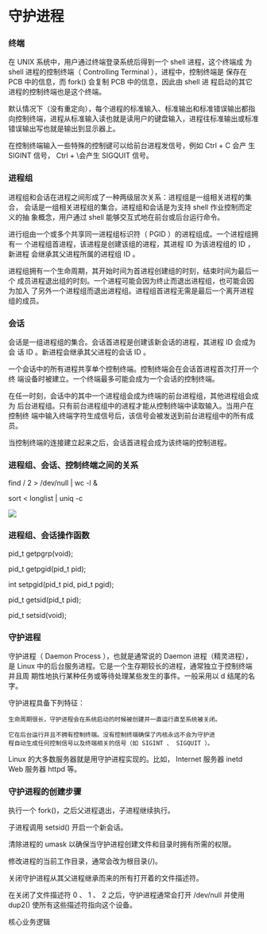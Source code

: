 # 守护进程

### 终端

在 UNIX 系统中，用户通过终端登录系统后得到一个 shell 进程，这个终端成
为 shell 进程的控制终端（ Controlling Terminal ），进程中，控制终端是
保存在 PCB 中的信息，而 fork() 会复制 PCB 中的信息，因此由 shell 进
程启动的其它进程的控制终端也是这个终端。

默认情况下（没有重定向），每个进程的标准输入、标准输出和标准错误输出都指
向控制终端，进程从标准输入读也就是读用户的键盘输入，进程往标准输出或标准
错误输出写也就是输出到显示器上。

在控制终端输入一些特殊的控制键可以给前台进程发信号，例如 Ctrl + C 会产
生 SIGINT 信号， Ctrl + \会产生 SIGQUIT 信号。

### 进程组

进程组和会话在进程之间形成了一种两级层次关系：进程组是一组相关进程的集合，
会话是一组相关进程组的集合。进程组和会话是为支持 shell 作业控制而定义的抽
象概念，用户通过 shell 能够交互式地在前台或后台运行命令。

进行组由一个或多个共享同一进程组标识符（ PGID ）的进程组成。一个进程组拥有一
个进程组首进程，该进程是创建该组的进程，其进程 ID 为该进程组的 ID ，新进程
会继承其父进程所属的进程组 ID 。

进程组拥有一个生命周期，其开始时间为首进程创建组的时刻，结束时间为最后一个
成员进程退出组的时刻。一个进程可能会因为终止而退出进程组，也可能会因为加入
了另外一个进程组而退出进程组。进程组首进程无需是最后一个离开进程组的成员。

### 会话

会话是一组进程组的集合。会话首进程是创建该新会话的进程，其进程 ID 会成为会
话 ID 。新进程会继承其父进程的会话 ID 。

一个会话中的所有进程共享单个控制终端。控制终端会在会话首进程首次打开一个终
端设备时被建立。一个终端最多可能会成为一个会话的控制终端。

在任一时刻，会话中的其中一个进程组会成为终端的前台进程组，其他进程组会成为
后台进程组。只有前台进程组中的进程才能从控制终端中读取输入。当用户在控制终
端中输入终端字符生成信号后，该信号会被发送到前台进程组中的所有成员。

当控制终端的连接建立起来之后，会话首进程会成为该终端的控制进程。

### 进程组、会话、控制终端之间的关系

find / 2 > /dev/null | wc -l &

sort < longlist | uniq -c

![](../image/linuxnet/守护进程/220531.png)

### 进程组、会话操作函数

pid_t getpgrp(void);

pid_t getpgid(pid_t pid);

int setpgid(pid_t pid, pid_t pgid);

pid_t getsid(pid_t pid);

pid_t setsid(void);

### 守护进程

守护进程（ Daemon Process ），也就是通常说的 Daemon 进程（精灵进程），是
Linux 中的后台服务进程。它是一个生存期较长的进程，通常独立于控制终端并且周
期性地执行某种任务或等待处理某些发生的事件。一般采用以 d 结尾的名字。

守护进程具备下列特征：

    生命周期很长，守护进程会在系统启动的时候被创建并一直运行直至系统被关闭。

    它在后台运行并且不拥有控制终端。没有控制终端确保了内核永远不会为守护进
    程自动生成任何控制信号以及终端相关的信号（如 SIGINT 、 SIGQUIT ）。

Linux 的大多数服务器就是用守护进程实现的。比如， Internet 服务器 inetd
Web 服务器 httpd 等。

### 守护进程的创建步骤

执行一个 fork()，之后父进程退出，子进程继续执行。

子进程调用 setsid() 开启一个新会话。

清除进程的 umask 以确保当守护进程创建文件和目录时拥有所需的权限。

修改进程的当前工作目录，通常会改为根目录(/)。

关闭守护进程从其父进程继承而来的所有打开着的文件描述符。

在关闭了文件描述符 0 、 1 、 2 之后，守护进程通常会打开 /dev/null 并使用 dup2()
使所有这些描述符指向这个设备。

核心业务逻辑

